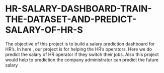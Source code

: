 # HR-SALARY-DASHBOARD-TRAIN-THE-DATASET-AND-PREDICT-SALARY-OF-HR-S
The objective of this project is to build a salary prediction dashboard for HR’s. In here , our project is for helping the HR’s operators. Here we do predict the salary of HR operator if they switch their jobs. Also this project would help to prediction the company administrator can predict the future salary
